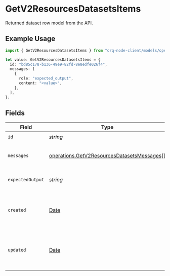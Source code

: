 # GetV2ResourcesDatasetsItems

Returned dataset row model from the API.

## Example Usage

```typescript
import { GetV2ResourcesDatasetsItems } from "orq-node-client/models/operations";

let value: GetV2ResourcesDatasetsItems = {
  id: "bd85c178-b136-49e9-82fd-8e8edfe026f4",
  messages: [
    {
      role: "expected_output",
      content: "<value>",
    },
  ],
};
```

## Fields

| Field                                                                                                    | Type                                                                                                     | Required                                                                                                 | Description                                                                                              |
| -------------------------------------------------------------------------------------------------------- | -------------------------------------------------------------------------------------------------------- | -------------------------------------------------------------------------------------------------------- | -------------------------------------------------------------------------------------------------------- |
| `id`                                                                                                     | *string*                                                                                                 | :heavy_check_mark:                                                                                       | N/A                                                                                                      |
| `messages`                                                                                               | [operations.GetV2ResourcesDatasetsMessages](../../models/operations/getv2resourcesdatasetsmessages.md)[] | :heavy_check_mark:                                                                                       | Input message(s) of the dataset row                                                                      |
| `expectedOutput`                                                                                         | *string*                                                                                                 | :heavy_minus_sign:                                                                                       | Reference of the dataset row                                                                             |
| `created`                                                                                                | [Date](https://developer.mozilla.org/en-US/docs/Web/JavaScript/Reference/Global_Objects/Date)            | :heavy_minus_sign:                                                                                       | The date and time the resource was created                                                               |
| `updated`                                                                                                | [Date](https://developer.mozilla.org/en-US/docs/Web/JavaScript/Reference/Global_Objects/Date)            | :heavy_minus_sign:                                                                                       | The date and time the resource was last updated                                                          |